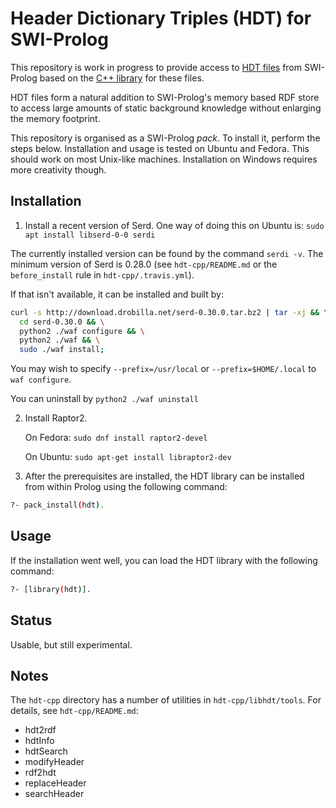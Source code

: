 # Header Dictionary Triples (HDT) for SWI-Prolog

This  repository  is  work  in  progress   to  provide  access  to  [HDT
files](http://www.rdfhdt.org/)  from  SWI-Prolog  based    on  the  [C++
library](https://github.com/rdfhdt/hdt-cpp.git) for these files.

HDT files form a natural addition to SWI-Prolog's memory based RDF store
to access large amounts of static background knowledge without enlarging
the memory footprint.

This repository is organised as a SWI-Prolog _pack_.  To install it,
perform the steps below.  Installation and usage is tested on Ubuntu
and Fedora.  This should work on most Unix-like machines.
Installation on Windows requires more creativity though.



## Installation

1. Install a recent version of Serd. One way of doing this
on Ubuntu is: `sudo apt install libserd-0-0 serdi`

The currently installed version can be found by the command `serdi
-v`. The minimum version of Serd is 0.28.0 (see `hdt-cpp/README.md` or
the `before_install` rule in `hdt-cpp/.travis.yml`).

If that isn't available, it can be installed and built by:
```bash
curl -s http://download.drobilla.net/serd-0.30.0.tar.bz2 | tar -xj && \
  cd serd-0.30.0 && \
  python2 ./waf configure && \
  python2 ./waf && \
  sudo ./waf install;
```

You may wish to specify `--prefix=/usr/local` or `--prefix=$HOME/.local`
to `waf configure`.

You can uninstall by `python2 ./waf uninstall`

2. Install Raptor2.

   On Fedora: `sudo dnf install raptor2-devel`

   On Ubuntu: `sudo apt-get install libraptor2-dev`

3. After the prerequisites are installed, the HDT library can be
   installed from within Prolog using the following command:

```bash
?- pack_install(hdt).
```



## Usage

If the installation went well, you can load the HDT library with the following command:


```bash
?- [library(hdt)].
```



## Status

Usable, but still experimental.

## Notes

The `hdt-cpp` directory has a number of utilities in
`hdt-cpp/libhdt/tools`.  For details, see `hdt-cpp/README.md`:
* hdt2rdf
* hdtInfo
* hdtSearch
* modifyHeader
* rdf2hdt
* replaceHeader
* searchHeader


